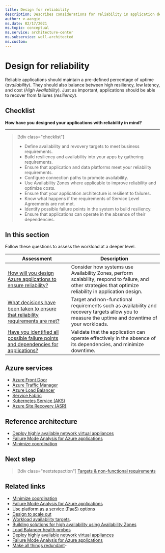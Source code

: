 ```yaml
---
title: Design for reliability
description: Describes considerations for reliability in application design.
author: v-aangie
ms.date: 02/17/2021
ms.topic: conceptual
ms.service: architecture-center
ms.subservice: well-architected
ms.custom:
---
```


# Design for reliability

Reliable applications should maintain a pre-defined percentage of uptime (*availability*). They should also balance between high resiliency, low latency, and cost (*High Availability*). Just as important, applications should be able to recover from failures (*resiliency*).

## Checklist

**How have you designed your applications with reliability in mind?**
***

> [!div class="checklist"]
> - Define availability and revovery targets to meet business requirements.
> - Build resiliency and availability into your apps by gathering requirements.
> - Ensure that application and data platforms meet your reliability requirements.
> - Configure connection paths to promote availability.
> - Use Availability Zones where applicable to improve reliability and optimize costs.
> - Ensure that your application architecture is resilient to failures.
> - Know what happens if the requirements of Service Level Agreements are not met.
> - Identify possible failure points in the system to build resiliency.
> - Ensure that applications can operate in the absence of their dependencies.
  
## In this section

Follow these questions to assess the workload at a deeper level.

| Assessment | Description |
| ------------- | ------------- |
| [How will you design Azure applications to ensure reliability?](/azure/architecture/framework/scalability/app-design) | Consider how systems use Availability Zones, perform scalability, respond to failure, and other strategies that optimize reliability in application design.
| [What decisions have been taken to ensure that reliability requirements are met?](/azure/architecture/framework/scalability/design-requirements) | Target and non-functional requirements such as availability and recovery targets allow you to measure the uptime and downtime of your workloads.
| [Have you identified all possible failure points and dependencies for applications?](/azure/architecture/framework/scalability/design-resiliency) | Validate that the application can operate effectively in the absence of its dependencies, and minimize downtime.

## Azure services

- [Azure Front Door](https://docs.microsoft.com/azure/frontdoor/front-door-overview)
- [Azure Traffic Manager](https://docs.microsoft.com/azure/traffic-manager/traffic-manager-overview)
- [Azure Load Balancer](https://docs.microsoft.com/azure/load-balancer/load-balancer-overview)
- [Service Fabric](https://docs.microsoft.com/azure/service-fabric/service-fabric-overview)
- [Kubernetes Service (AKS)](https://docs.microsoft.com/azure/aks/intro-kubernetes)
- [Azure Site Recovery (ASR)](https://docs.microsoft.com/azure/site-recovery/site-recovery-overview)

## Reference architecture

- [Deploy highly available network virtual appliances](https://docs.microsoft.com/azure/architecture/reference-architectures/dmz/nva-ha)
- [Failure Mode Analysis for Azure applications](https://docs.microsoft.com/azure/architecture/resiliency/failure-mode-analysis)
- [Minimize coordination](https://docs.microsoft.com/azure/architecture/guide/design-principles/minimize-coordination)

## Next step

>[!div class="nextstepaction"]
>[Targets & non-functional requirements](/azure/architecture/framework/resiliency/design-requirements)

## Related links

- [Minimize coordination](https://docs.microsoft.com/azure/architecture/guide/design-principles/minimize-coordination)
- [Failure Mode Analysis for Azure applications](https://docs.microsoft.com/azure/architecture/resiliency/failure-mode-analysis)
- [Use platform as a service (PaaS) options](https://docs.microsoft.com/azure/architecture/guide/design-principles/managed-services)  
- [Design to scale out](/azure/architecture/guide/design-principles/scale-out)
- [Workload availability targets](/azure/architecture/framework/resiliency/business-metrics).
- [Building solutions for high availability using Availability Zones](https://docs.microsoft.com/azure/architecture/high-availability/building-solutions-for-high-availability)
- [Load Balancer health probes](https://docs.microsoft.com/azure/load-balancer/load-balancer-custom-probe-overview)
- [Deploy highly available network virtual appliances](https://docs.microsoft.com/azure/architecture/reference-architectures/dmz/nva-ha)
- [Failure Mode Analysis for Azure applications](https://docs.microsoft.com/azure/architecture/resiliency/failure-mode-analysis)
- [Make all things redundant](https://docs.microsoft.com/azure/architecture/guide/design-principles/redundancy)- 
